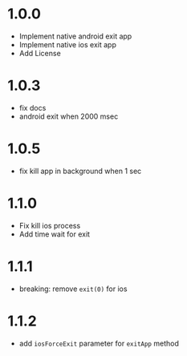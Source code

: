 # 1.0.0

* Implement native android exit app
* Implement native ios exit app
* Add License

# 1.0.3

* fix docs
* android exit when 2000 msec

# 1.0.5

* fix kill app in background when 1 sec

# 1.1.0

* Fix kill ios process
* Add time wait for exit

# 1.1.1

* breaking: remove `exit(0)` for ios

# 1.1.2

* add `iosForceExit` parameter for `exitApp` method
